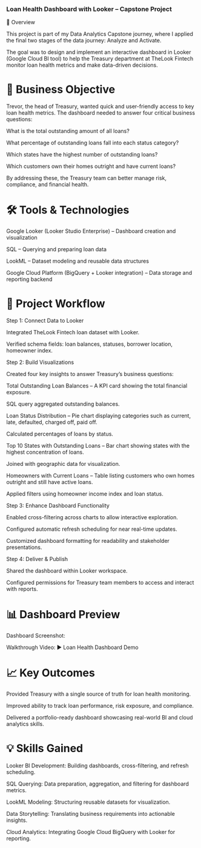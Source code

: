 ### Loan Health Dashboard with Looker – Capstone Project
📌 Overview

This project is part of my Data Analytics Capstone journey, where I applied the final two stages of the data journey: Analyze and Activate.

The goal was to design and implement an interactive dashboard in Looker (Google Cloud BI tool) to help the Treasury department at TheLook Fintech monitor loan health metrics and make data-driven decisions.

# 🎯 Business Objective

Trevor, the head of Treasury, wanted quick and user-friendly access to key loan health metrics. The dashboard needed to answer four critical business questions:

What is the total outstanding amount of all loans?

What percentage of outstanding loans fall into each status category?

Which states have the highest number of outstanding loans?

Which customers own their homes outright and have current loans?

By addressing these, the Treasury team can better manage risk, compliance, and financial health.

# 🛠️ Tools & Technologies

Google Looker (Looker Studio Enterprise) – Dashboard creation and visualization

SQL – Querying and preparing loan data

LookML – Dataset modeling and reusable data structures

Google Cloud Platform (BigQuery + Looker integration) – Data storage and reporting backend

# 🔄 Project Workflow
Step 1: Connect Data to Looker

Integrated TheLook Fintech loan dataset with Looker.

Verified schema fields: loan balances, statuses, borrower location, homeowner index.

Step 2: Build Visualizations

Created four key insights to answer Treasury’s business questions:

Total Outstanding Loan Balances – A KPI card showing the total financial exposure.

SQL query aggregated outstanding balances.

Loan Status Distribution – Pie chart displaying categories such as current, late, defaulted, charged off, paid off.

Calculated percentages of loans by status.

Top 10 States with Outstanding Loans – Bar chart showing states with the highest concentration of loans.

Joined with geographic data for visualization.

Homeowners with Current Loans – Table listing customers who own homes outright and still have active loans.

Applied filters using homeowner income index and loan status.

Step 3: Enhance Dashboard Functionality

Enabled cross-filtering across charts to allow interactive exploration.

Configured automatic refresh scheduling for near real-time updates.

Customized dashboard formatting for readability and stakeholder presentations.

Step 4: Deliver & Publish

Shared the dashboard within Looker workspace.

Configured permissions for Treasury team members to access and interact with reports.

# 📊 Dashboard Preview

Dashboard Screenshot:


Walkthrough Video:
▶️ Loan Health Dashboard Demo

# 📈 Key Outcomes

Provided Treasury with a single source of truth for loan health monitoring.

Improved ability to track loan performance, risk exposure, and compliance.

Delivered a portfolio-ready dashboard showcasing real-world BI and cloud analytics skills.

# 💡 Skills Gained

Looker BI Development: Building dashboards, cross-filtering, and refresh scheduling.

SQL Querying: Data preparation, aggregation, and filtering for dashboard metrics.

LookML Modeling: Structuring reusable datasets for visualization.

Data Storytelling: Translating business requirements into actionable insights.

Cloud Analytics: Integrating Google Cloud BigQuery with Looker for reporting.
